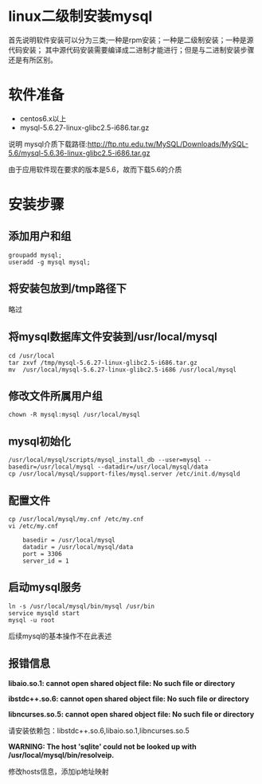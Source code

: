 ﻿linux二级制安装mysql
======
首先说明软件安装可以分为三类;一种是rpm安装；一种是二级制安装；一种是源代码安装；
其中源代码安装需要编译成二进制才能进行；但是与二进制安装步骤还是有所区别。


# 软件准备

*	centos6.x以上
*	mysql-5.6.27-linux-glibc2.5-i686.tar.gz

说明 mysql介质下载路径:http://ftp.ntu.edu.tw/MySQL/Downloads/MySQL-5.6/mysql-5.6.36-linux-glibc2.5-i686.tar.gz

由于应用软件现在要求的版本是5.6，故而下载5.6的介质

# 安装步骤

## 添加用户和组

	groupadd mysql;
	useradd -g mysql mysql;

## 将安装包放到/tmp路径下

略过

## 将mysql数据库文件安装到/usr/local/mysql

	cd /usr/local
	tar zxvf /tmp/mysql-5.6.27-linux-glibc2.5-i686.tar.gz
	mv  /usr/local/mysql-5.6.27-linux-glibc2.5-i686 /usr/local/mysql
	
## 修改文件所属用户组

	chown -R mysql:mysql /usr/local/mysql
	
## mysql初始化

	/usr/local/mysql/scripts/mysql_install_db --user=mysql --basedir=/usr/local/mysql --datadir=/usr/local/mysql/data
	cp /usr/local/mysql/support-files/mysql.server /etc/init.d/mysqld
	
## 配置文件

	cp /usr/local/mysql/my.cnf /etc/my.cnf
	vi /etc/my.cnf
	
		basedir = /usr/local/mysql
		datadir = /usr/local/mysql/data
		port = 3306
		server_id = 1
		
## 启动mysql服务

	ln -s /usr/local/mysql/bin/mysql /usr/bin
	service mysqld start
	mysql -u root 
	
后续mysql的基本操作不在此表述

报错信息
-------

**libaio.so.1: cannot open shared object file: No such file or directory**

**ibstdc++.so.6: cannot open shared object file: No such file or directory**

**libncurses.so.5: cannot open shared object file: No such file or directory**

请安装依赖包：libstdc++.so.6,libaio.so.1,libncurses.so.5

**WARNING: The host 'sqlite' could not be looked up with /usr/local/mysql/bin/resolveip.**

修改hosts信息，添加ip地址映射
